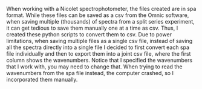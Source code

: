 When working with a Nicolet spectrophotometer, the files created are in spa format. While these files can be saved as a csv from the Omnic software, when saving multiple (thousands) of spectra from a split series experiment, it can get tedious to save them manually one at a time as csv. Thus, I created these python scripts to convert them to csv. Due to power limitations, when saving multiple files as a single csv file, instead of saving all the spectra directly into a single file I decided to first convert each spa file individually and then to export them into a joint csv file, where the first column shows the wavenumbers. 
Notice that I specified the wavenumbers that I work with, you may need to change that. When trying to read the wavenumbers from the spa file instead, the computer crashed, so I incorporated them manually.
